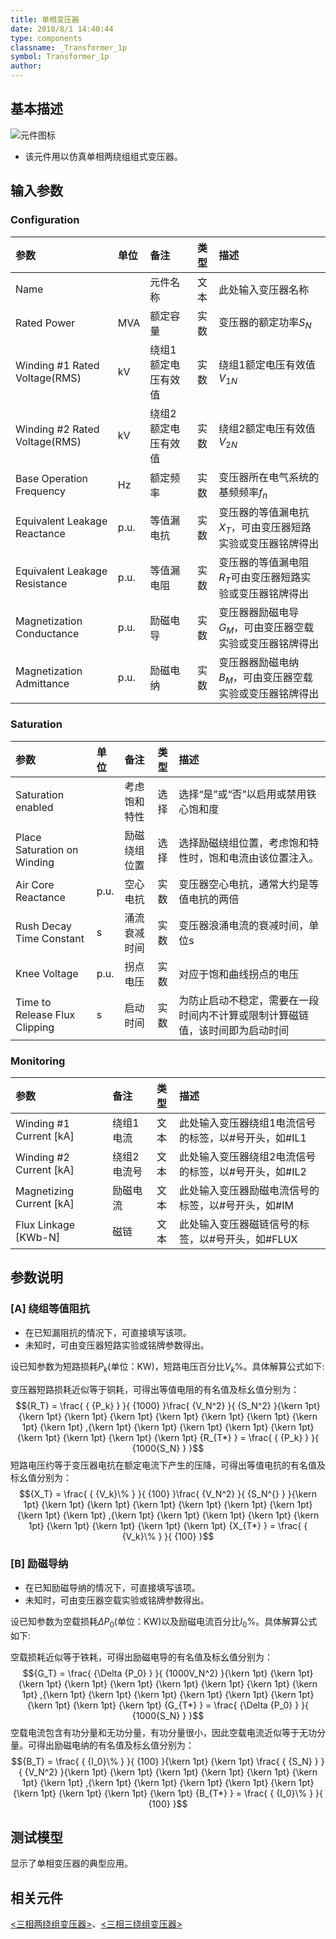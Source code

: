 ```yaml
---
title: 单相变压器
date: 2018/8/1 14:40:44
type: components
classname: _Transformer_1p
symbol: Transformer_1p
author: 
---
```

## <span id="comp_desc">基本描述</span>
![元件图标]()

+ 该元件用以仿真单相两绕组组式变压器。

## <span id="comp_params">输入参数</span>
### <span id="comp_params_group_Configuration">Configuration</span>
| 参数 | 单位 | 备注 | 类型 | 描述 |
| :--- | :--- | :--- | :--: | :--- |
| <span id="comp_params_param_Name">Name</span> |  | 元件名称 | 文本 | 此处输入变压器名称 |
| <span id="comp_params_param_SN">Rated Power</span> | MVA | 额定容量 | 实数 | 变压器的额定功率$S_N$ |
| <span id="comp_params_param_V1">Winding #1 Rated Voltage(RMS)</span> | kV | 绕组1额定电压有效值 | 实数 |  绕组1额定电压有效值$V_{1N}$ |
| <span id="comp_params_param_V2">Winding #2 Rated Voltage(RMS)</span> | kV | 绕组2额定电压有效值 | 实数 |  绕组2额定电压有效值$V_{2N}$ |
| <span id="comp_params_param_fn">Base Operation Frequency</span> | Hz | 额定频率 | 实数 | 变压器所在电气系统的基频频率$f_n$ |
| <span id="comp_params_param_XT">Equivalent Leakage Reactance</span> | p.u. | 等值漏电抗 | 实数 | 变压器的等值漏电抗$X_T$，可由变压器短路实验或变压器铭牌得出 |
| <span id="comp_params_param_RT">Equivalent Leakage Resistance</span> | p.u. | 等值漏电阻 | 实数 |  变压器的等值漏电阻$R_T$可由变压器短路实验或变压器铭牌得出 |
| <span id="comp_params_param_GM">Magnetization Conductance</span> | p.u. | 励磁电导 | 实数 | 变压器器励磁电导$G_M$，可由变压器空载实验或变压器铭牌得出 |
| <span id="comp_params_param_BM">Magnetization Admittance</span> | p.u. | 励磁电纳 | 实数 | 变压器器励磁电纳$B_M$，可由变压器空载实验或变压器铭牌得出 |

[Name]: #comp_params_param_Name "Name"
[Rated Power]: #comp_params_param_SN "Rated Power"
[Winding #1 Rated Voltage(RMS)]: #comp_params_param_V1 "Winding #1 Rated Voltage(RMS)"
[Winding #2 Rated Voltage(RMS)]: #comp_params_param_V2 "Winding #2 Rated Voltage(RMS)"
[Base Operation Frequency]: #comp_params_param_fn "Base Operation Frequency"
[Equivalent Leakage Reactance]: #comp_params_param_XT "Equivalent Leakage Reactance"
[Equivalent Leakage Resistance]: #comp_params_param_RT "Equivalent Leakage Resistance"
[Magnetization Conductance]: #comp_params_param_GM "Magnetization Conductance"
[Magnetization Admittance]: #comp_params_param_BM "Magnetization Admittance"

### <span id="comp_params_group_Saturation">Saturation</span>
| 参数 | 单位 | 备注 | 类型 | 描述 |
| :--- | :--- | :--- | :--: | :--- |
| <span id="comp_params_param_Saten">Saturation enabled</span> |  | 考虑饱和特性 | 选择 | 选择“是”或“否”以启用或禁用铁心饱和度 |
| <span id="comp_params_param_Place">Place Saturation on Winding</span> |  | 励磁绕组位置 | 选择 | 选择励磁绕组位置，考虑饱和特性时，饱和电流由该位置注入。 |
| <span id="comp_params_param_Xac">Air Core Reactance</span> | p.u. | 空心电抗 | 实数 | 变压器空心电抗，通常大约是等值电抗的两倍 |
| <span id="comp_params_param_Trd">Rush Decay Time Constant</span> | s | 涌流衰减时间 | 实数 | 变压器浪涌电流的衰减时间，单位s |
| <span id="comp_params_param_Vk">Knee Voltage</span> | p.u. | 拐点电压 | 实数 | 对应于饱和曲线拐点的电压 |
| <span id="comp_params_param_Trfc">Time to Release Flux Clipping</span> | s | 启动时间 | 实数 | 为防止启动不稳定，需要在一段时间内不计算或限制计算磁链值，该时间即为启动时间 |

[Saturation enabled]: #comp_params_param_Saten "Saturation enabled"
[Place Saturation on Winding]: #comp_params_param_Place "Place Saturation on Winding"
[Air Core Reactance]: #comp_params_param_Xac "Air Core Reactance"
[Rush Decay Time Constant]: #comp_params_param_Trd "Rush Decay Time Constant"
[Knee Voltage]: #comp_params_param_Vk "Knee Voltage"
[Time to Release Flux Clipping]: #comp_params_param_Trfc "Time to Release Flux Clipping"

### <span id="comp_params_group_Monitoring">Monitoring</span>
| 参数 | 备注 | 类型 | 描述 |
| :--- | :--- | :--: | :--- |
| <span id="comp_params_param_IL1">Winding #1 Current \[kA\]</span> | 绕组1电流 | 文本 | 此处输入变压器绕组1电流信号的标签，以#号开头，如#IL1 |
| <span id="comp_params_param_IL2">Winding #2 Current \[kA\]</span> | 绕组2电流号 | 文本 | 此处输入变压器绕组2电流信号的标签，以#号开头，如#IL2 |
| <span id="comp_params_param_IM">Magnetizing Current \[kA\]</span> | 励磁电流 | 文本 | 此处输入变压器励磁电流信号的标签，以#号开头，如#IM |
| <span id="comp_params_param_FLUX">Flux Linkage \[KWb-N\]</span> | 磁链 | 文本 | 此处输入变压器磁链信号的标签，以#号开头，如#FLUX |

[Winding #1 Current \[kA\]]: #comp_params_param_IL1 "Winding #1 Current \[kA\]"
[Winding #2 Current \[kA\]]: #comp_params_param_IL2 "Winding #2 Current \[kA\]"
[Magnetizing Current \[kA\]]: #comp_params_param_IM "Magnetizing Current \[kA\]"
[Flux Linkage \[KWb-N\]]: #comp_params_param_FLUX "Flux Linkage \[KWb-N\]"


## <span id="comp_remarks">参数说明</span>
### [A] 绕组等值阻抗
+ 在已知漏阻抗的情况下，可直接填写该项。
+ 未知时，可由变压器短路实验或铭牌参数得出。

设已知参数为短路损耗$P_k$(单位：KW)，短路电压百分比$V_k\%$。具体解算公式如下:

变压器短路损耗近似等于铜耗，可得出等值电阻的有名值及标幺值分别为：
$${R_T} = \frac{ { {P_k} } }{ {1000} }\frac{ {V_N^2} }{ {S_N^2} }{\kern 1pt} {\kern 1pt} {\kern 1pt} {\kern 1pt} {\kern 1pt} {\kern 1pt} {\kern 1pt} {\kern 1pt} {\kern 1pt} ,{\kern 1pt} {\kern 1pt} {\kern 1pt} {\kern 1pt} {\kern 1pt} {\kern 1pt} {\kern 1pt} {\kern 1pt} {\kern 1pt} {R_{T*} } = \frac{ { {P_k} } }{ {1000{S_N} } }$$
短路电压约等于变压器电抗在额定电流下产生的压降，可得出等值电抗的有名值及标幺值分别为：
$${X_T} = \frac{ { {V_k}\% } }{ {100} }\frac{ {V_N^2} }{ {S_N^{} } }{\kern 1pt} {\kern 1pt} {\kern 1pt} {\kern 1pt} {\kern 1pt} {\kern 1pt} {\kern 1pt} {\kern 1pt} {\kern 1pt} ,{\kern 1pt} {\kern 1pt} {\kern 1pt} {\kern 1pt} {\kern 1pt} {\kern 1pt} {\kern 1pt} {\kern 1pt} {\kern 1pt} {X_{T*} } = \frac{ { {V_k}\% } }{ {100} }$$

### [B] 励磁导纳
+ 在已知励磁导纳的情况下，可直接填写该项。
+ 未知时，可由变压器空载实验或铭牌参数得出。

设已知参数为空载损耗$\Delta {P_0}$(单位：KW)以及励磁电流百分比$I_0\%$。具体解算公式如下:

空载损耗近似等于铁耗，可得出励磁电导的有名值及标幺值分别为：
$${G_T} = \frac{ {\Delta {P_0} } }{ {1000V_N^2} }{\kern 1pt} {\kern 1pt} {\kern 1pt} {\kern 1pt} {\kern 1pt} {\kern 1pt} {\kern 1pt} {\kern 1pt} {\kern 1pt} ,{\kern 1pt} {\kern 1pt} {\kern 1pt} {\kern 1pt} {\kern 1pt} {\kern 1pt} {\kern 1pt} {\kern 1pt} {\kern 1pt} {G_{T*} } = \frac{ {\Delta {P_0} } }{ {1000{S_N} } }$$
空载电流包含有功分量和无功分量，有功分量很小，因此空载电流近似等于无功分量。可得出励磁电纳的有名值及标幺值分别为：
$${B_T} = \frac{ { {I_0}\% } }{ {100} }{\kern 1pt} {\kern 1pt} \frac{ { {S_N} } }{ {V_N^2} }{\kern 1pt} {\kern 1pt} {\kern 1pt} {\kern 1pt} {\kern 1pt} {\kern 1pt} {\kern 1pt} ,{\kern 1pt} {\kern 1pt} {\kern 1pt} {\kern 1pt} {\kern 1pt} {\kern 1pt} {\kern 1pt} {\kern 1pt} {\kern 1pt} {B_{T*} } = \frac{ { {I_0}\% } }{ {100} }$$

## <span id="comp_example">测试模型</span>
[<test name>](<test link>)显示了单相变压器的典型应用。

## <span id="comp_seealso">相关元件</span>
[<三相两绕组变压器>](<test link>)、[<三相三绕组变压器>](<test link>)




